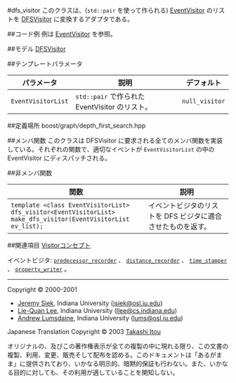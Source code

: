 #dfs_visitor<EventVisitorList>
このクラスは、(`std::pair` を使って作られる) [EventVisitor](./EventVisitor) のリストを [DFSVisitor](./DFSVisitor.md) に変換するアダプタである。


##コード例
例は [EventVisitor](./EventVisitor.md) を参照。


##モデル
[DFSVisitor](./DFSVisitor.md)


##テンプレートパラメータ

| パラメータ | 説明 | デフォルト |
|------------|------|------------|
| `EventVisitorList` | `std::pair` で作られた EventVisitor のリスト。 | `null_visitor` |


##定義場所
boost/graph/depth_first_search.hpp


##メンバ関数
このクラスは DFSVisitor に要求される全てのメンバ関数を実装している。それぞれの関数で、適切なイベントが `EventVisitorList` の中の EventVisitor にディスパッチされる。


##非メンバ関数

| 関数 | 説明 |
|------|------|
| `template <class EventVisitorList>`<br/> `dfs_visitor<EventVisitorList>`<br/> `make_dfs_visitor(EventVisitorList ev_list);` | イベントビジタのリストを DFS ビジタに適合させたものを返す。 |


##関連項目
[Visitorコンセプト](./visitor_concepts.md)

イベントビジタ: [`predecessor_recorder`](./predecessor_recorder.md) 、 [`distance_recorder`](./distance_recorder.md) 、 [`time_stamper`](./time_stamper.md) 、 [`property_writer`](./property_writer.md) 。


***
Copyright © 2000-2001

- [Jeremy Siek](http://www.boost.org/doc/libs/1_31_0/people/jeremy_siek.htm), Indiana University (<jsiek@osl.iu.edu>)
- [Lie-Quan Lee](http://www.boost.org/doc/libs/1_31_0/people/liequan_lee.htm), Indiana University (<llee@cs.indiana.edu>)
- [Andrew Lumsdaine](http://www.osl.iu.edu/~lums), Indiana University (<lums@osl.iu.edu>)

Japanese Translation Copyright © 2003 [Takashi Itou](mailto:takashi-it@po6.nsk.ne.jp)

オリジナルの、及びこの著作権表示が全ての複製の中に現れる限り、この文書の複製、利用、変更、販売そして配布を認める。このドキュメントは「あるがまま」に提供されており、いかなる明示的、暗黙的保証も行わない。また、いかなる目的に対しても、その利用が適していることを関知しない。

